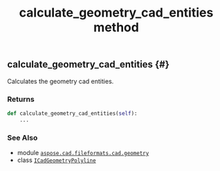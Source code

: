 ﻿---
title: calculate_geometry_cad_entities method
second_title: Aspose.CAD for Python via .NET API References
description: 
type: docs
weight: 20
url: /python-net/aspose.cad.fileformats.cad.geometry/icadgeometrypolyline/calculate_geometry_cad_entities/
is_root: false
---

## calculate_geometry_cad_entities {#}

Calculates the geometry cad entities.


### Returns 





```python
def calculate_geometry_cad_entities(self):
    ...
```





### See Also
* module [`aspose.cad.fileformats.cad.geometry`](../../)
* class [`ICadGeometryPolyline`](/cad/python-net/aspose.cad.fileformats.cad.geometry/icadgeometrypolyline)
